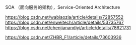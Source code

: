 

SOA （面向服务的架构），Service-Oriented Architecture


https://blog.csdn.net/wabiaozia/article/details/72857552
https://blog.csdn.net/enweitech/article/details/53735767
https://blog.csdn.net/chenjianandiyi/article/details/78621731

https://blog.csdn.net/ZHBR_F1/article/details/73603936

